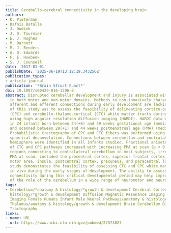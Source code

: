 ```yaml
---
title: Cerebello-cerebral connectivity in the developing brain
authors:
- K. Pieterman
- Dafnis Batalle
- J. Dudink
- J. D. Tournier
- E. J. Hughes
- M. Barnett
- M. J. Benders
- A. D. Edwards
- F. E. Hoebeek
- S. J. Counsell
date: '2017-01-01'
publishDate: '2025-06-19T13:12:19.343256Z'
publication_types:
- article-journal
publication: '*Brain Struct Funct*'
doi: 10.1007/s00429-016-1296-8
abstract: Disrupted cerebellar development and injury is associated with impairments
  in both motor and non-motor domains. Methods to non-invasively characterize cerebellar
  afferent and efferent connections during early development are lacking. The aim
  of this study was to assess the feasibility of delineating cortico-ponto-cerebellar
  (CPC) and cerebello-thalamo-cortical (CTC) white matter tracts during brain development
  using high angular resolution diffusion imaging (HARDI). HARDI data were obtained
  in 24 infants born between 24(+6) and 39 weeks gestational age (median 33(+4) weeks)
  and scanned between 29(+1) and 44 weeks postmenstrual age (PMA) (median 37(+1) weeks).
  Probabilistic tractography of CPC and CTC fibers was performed using constrained
  spherical deconvolution. Connections between cerebellum and contralateral cerebral
  hemisphere were identified in all infants studied. Fractional anisotropy (FA) values
  of CTC and CPC pathways increased with increasing PMA at scan (p < 0.001). The supratentorial
  regions connecting to contralateral cerebellum in most subjects, irrespective of
  PMA at scan, included the precentral cortex, superior frontal cortex, supplementary
  motor area, insula, postcentral cortex, precuneus, and paracentral lobule. This
  study demonstrates the feasibility of assessing CTC and CPC white matter connectivity
  in vivo during the early stages of development. The ability to assess cerebellar
  connectivity during this critical developmental period may help improve our understanding
  of the role of the cerebellum in a wide range of neuromotor and neurocognitive disorders.
tags:
- Cerebellum/*anatomy & histology/*growth & development Cerebral Cortex/*anatomy &
  histology/*growth & development Diffusion Magnetic Resonance Imaging Diffusion Tensor
  Imaging Female Humans Infant Male Neural Pathways/anatomy & histology/growth & development
  Thalamus/anatomy & histology/growth & development Brain Cerebellum Diffusion MRI
  Tractography
links:
- name: URL
  url: https://www.ncbi.nlm.nih.gov/pubmed/27573027
---
```

